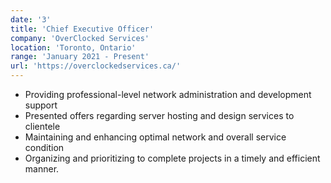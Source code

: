 ```yaml
---
date: '3'
title: 'Chief Executive Officer'
company: 'OverClocked Services'
location: 'Toronto, Ontario'
range: 'January 2021 - Present'
url: 'https://overclockedservices.ca/'
---
```


- Providing professional-level network administration and development support
- Presented offers regarding server hosting and design services to clientele
- Maintaining and enhancing optimal network and overall service condition
- Organizing and prioritizing to complete projects in a timely and efficient manner.
